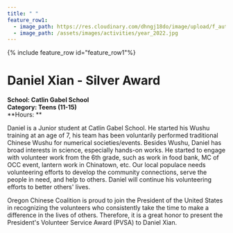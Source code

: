 ```yaml
---
title: " "
feature_row1:
  - image_path: https://res.cloudinary.com/dhngj18do/image/upload/f_auto,q_auto/v1/images/pvsa/2022_Daniel_Xian
  - image_path: /assets/images/activities/year_2022.jpg
---
```


{% include feature_row id="feature_row1"%}

# Daniel Xian - Silver Award

**School: Catlin Gabel School**  
**Category: Teens (11-15)**  
**Hours: **  

Daniel is a Junior student at Catlin Gabel School. He started his Wushu training at an age of 7, his team has been voluntarily performed traditional Chinese Wushu for numerical societies/events. Besides Wushu, Daniel has broad interests in science, especially hands-on works. He started to engage with volunteer work from the 6th grade, such as work in food bank, MC of OCC event, lantern work in Chinatown, etc. Our local populace needs volunteering efforts to develop the community connections, serve the people in need, and help to others. Daniel will continue his volunteering efforts to better others' lives.

Oregon Chinese Coalition is proud to join the President of the United States in recognizing the volunteers who consistently take the time to make a difference in the lives of others. Therefore, it is a great honor to present the President's Volunteer Service Award (PVSA) to Daniel Xian.
